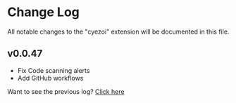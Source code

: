 # Change Log

All notable changes to the "cyezoi" extension will be documented in this file.

## v0.0.47

- Fix Code scanning alerts
- Add GitHub workflows

Want to see the previous log? [Click here](https://github.com/CYEZOI/cyezoi-helper/commits/main/CHANGELOG.md)

